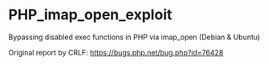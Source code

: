 # PHP_imap_open_exploit
Bypassing disabled exec functions in PHP via imap_open (Debian & Ubuntu)

Original report by CRLF:
https://bugs.php.net/bug.php?id=76428
